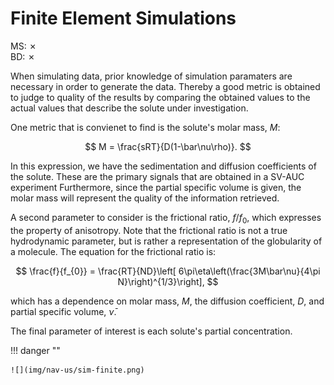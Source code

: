 # Finite Element Simulations 

MS: &#x2717; 
<br> 
BD: &#x2717; 

When simulating data, prior knowledge of simulation paramaters are necessary in order to generate the data. Thereby a good metric is obtained to judge to quality of the results by comparing the obtained values to the actual values that describe the solute under investigation.

One metric that is convienet to find is the solute's molar mass, $M$:

$$
M = \frac{sRT}{D(1-\bar\nu\rho)}.
$$

In this expression, we have the sedimentation and diffusion coefficients of the solute. These are the primary signals that are obtained in a SV-AUC experiment Furthermore, since the partial specific volume is given, the molar mass will represent the quality of the information retrieved. 

A second parameter to consider is the frictional ratio, $f/f_{0}$, which expresses the property of anisotropy. Note that the frictional ratio is not a true hydrodynamic parameter, but is rather a representation of the globularity of a molecule. The equation for the frictional ratio is:

$$
\frac{f}{f_{0}} = \frac{RT}{ND}\left[ 6\pi\eta\left(\frac{3M\bar\nu}{4\pi N}\right)^{1/3}\right],
$$

which has a dependence on molar mass, $M$, the diffusion coefficient, $D$, and partial specific volume, $\bar\nu$.

The final parameter of interest is each solute's partial concentration. 

!!! danger ""

    ![](img/nav-us/sim-finite.png)
